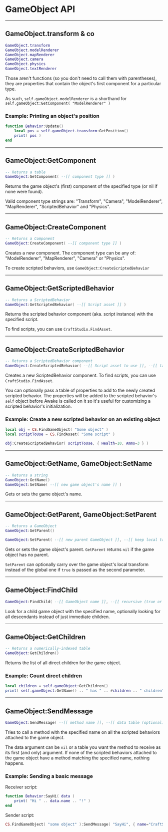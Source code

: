 # GameObject API

----
## GameObject.transform & co
```lua
GameObject.transform
GameObject.modelRenderer
GameObject.mapRenderer
GameObject.camera
GameObject.physics
GameObject.textRenderer
```

Those aren't functions (so you don't need to call them with parentheses), they are properties that contain the object's first component for a particular type.

As such, ```self.gameObject.modelRenderer``` is a shorthand for ```self.gameObject:GetComponent( "ModelRenderer" )```

### Example: **Printing an object's position**
```lua
function Behavior:Update()
    local pos = self.gameObject.transform:GetPosition()
    print( pos )
end
```

----
## GameObject:GetComponent
```lua
-- Returns a table
GameObject:GetComponent( --[[ component type ]] )
```

Returns the game object's (first) component of the specified type (or nil if none were found).

Valid component type strings are: "Transform", "Camera", "ModelRenderer", "MapRenderer", "ScriptedBehavior" and "Physics".

----
## GameObject:CreateComponent
```lua
-- Returns a Component
GameObject:CreateComponent( --[[ component type ]] )
```

Creates a new component. The component type can be any of: "ModelRenderer", "MapRenderer", "Camera" or "Physics".

To create scripted behaviors, use ```GameObject:CreateScriptedBehavior```

---
## GameObject:GetScriptedBehavior
```lua
-- Returns a ScriptedBehavior
GameObject:GetScriptedBehavior( --[[ Script asset ]] )
```

Returns the scripted behavior component (aka. script instance) with the specified script.

To find scripts, you can use ```CraftStudio.FindAsset```.

----
## GameObject:CreateScriptedBehavior
```lua
-- Returns a ScriptedBehavior component
GameObject:CreateScriptedBehavior( --[[ Script asset to use ]], --[[ table of property default values (optional) ]] )
```

Creates a new ScriptedBehavior component. To find scripts, you can use ```CraftStudio.FindAsset```.

You can optionally pass a table of properties to add to the newly created scripted behavior. The properties will be added to the scripted behavior's ```self``` object before Awake is called on it so it's useful for customizing a scripted behavior's initialization.

### Example: **Create a new scripted behavior on an existing object**
```lua
​local obj = CS.FindGameObject( "Some object" )
local scriptToUse = CS.FindAsset( "Some script" )

obj:CreateScriptedBehavior( scriptToUse, { Health=10, Ammo=3 } )
```

----
## GameObject:GetName, GameObject:SetName
```lua
-- Returns a string
GameObject:GetName()
GameObject:SetName( --[[ new game object's name ]] )
```

Gets or sets the game object's name.

----
## GameObject:GetParent, GameObject:SetParent
```lua
-- Returns a GameObject
GameObject:GetParent()

GameObject:SetParent( --[[ new parent GameObject ]], --[[ keep local transform (true or false) (optional) ]] )
```

Gets or sets the game object's parent. ```GetParent``` returns ```nil``` if the game object has no parent.

```SetParent``` can optionally carry over the game object's local transform instead of the global one if ```true``` is passed as the second parameter.

----
## GameObject:FindChild
```lua
GameObject:FindChild( --[[ GameObject name ]], --[[ recursive (true or false) (optional) ]] )
```

Look for a child game object with the specified name, optionally looking for all descendants instead of just immediate children.

----
## GameObject:GetChildren
```lua
-- Returns a numerically-indexed table
GameObject:GetChildren()
```

Returns the list of all direct children for the game object.

### Example: **Count direct children**
```lua
local children = self.gameObject:GetChildren()
print( self.gameObject:GetName() .. " has " .. #children .. " children" )
```

----
## GameObject:SendMessage
```lua
​GameObject:SendMessage( --[[ method name ]], --[[ data table (optional) ]] )
```

Tries to call a method with the specified name on all the scripted behaviors attached to the game object.

The data argument can be ```nil``` or a table you want the method to receive as its first (and only) argument.
If none of the scripted behaviors attached to the game object have a method matching the specified name, nothing happens.

### Example: **Sending a basic message**

Receiver script:
```lua
function Behavior:SayHi( data )
    print( "Hi " .. data.name .. "!" )
end
```

Sender script:
```lua
CS.FindGameObject( "some object" ):SendMessage( "SayHi", { name="CraftStudio" } )
```